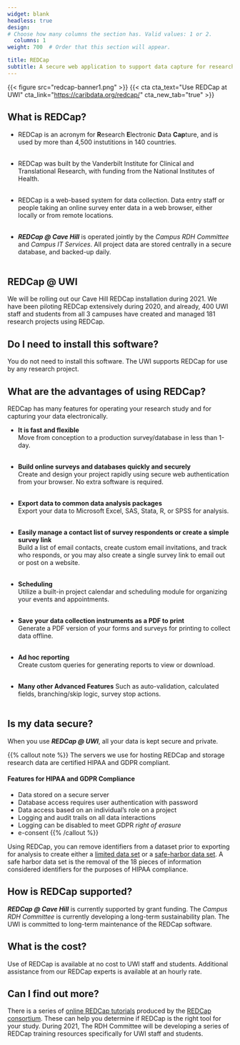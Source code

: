 ```yaml
---
widget: blank
headless: true
design:
# Choose how many columns the section has. Valid values: 1 or 2.
  columns: 1
weight: 700  # Order that this section will appear.

title: REDCap
subtitle: A secure web application to support data capture for research
---
```


{{< figure src="redcap-banner1.png" >}}
{{< cta cta_text="Use REDCap at UWI" cta_link="https://caribdata.org/redcap/" cta_new_tab="true" >}}





## What is REDCap?
- REDCap is an acronym for **R**esearch **E**lectronic **D**ata **Cap**ture, and is used by more than 4,500 instutitions in 140 countries.  <br><br>
    
- REDCap was built by the Vanderbilt Institute for Clinical and Translational Research, with funding from the National Institutes of Health.<br><br>

- REDCap is a web-based system for data collection. Data entry staff or people taking an online survey enter data in a web browser, either locally or from remote locations.<br><br> 
  
- **_REDCap @ Cave Hill_** is operated jointly by the _Campus RDH Committee_ and _Campus IT Services_. All project data are stored centrally in a secure database, and backed-up daily.<br><br>

## REDCap @ UWI
We will be rolling out our Cave Hill REDCap installation during 2021. We have been piloting REDCap extensively during 2020, and already, 400 UWI staff and students from all 3 campuses have created and managed 181 research projects using REDCap. 

## Do I need to install this software?
You do not need to install this software. The UWI supports REDCap for use by any research project.

## What are the advantages of using REDCap?
REDCap has many features for operating your research study and for capturing your data electronically.

- **It is fast and flexible**<br>
  Move from conception to a production survey/database in less than 1-day.<br><br>

- **Build online surveys and databases quickly and securely**<br>
  Create and design your project rapidly using secure web authentication from your browser. No extra software is required.<br><br>
  
- **Export data to common data analysis packages**<br>
  Export your data to Microsoft Excel, SAS, Stata, R, or SPSS for analysis.<br><br>


- **Easily manage a contact list of survey respondents or create a simple survey link**<br>
  Build a list of email contacts, create custom email invitations, and track who responds, or you may also create a single survey link to email out or post on a website.<br><br>

- **Scheduling**<br>
  Utilize a built-in project calendar and scheduling module for organizing your events and appointments.<br><br>

- **Save your data collection instruments as a PDF to print**<br>
  Generate a PDF version of your forms and surveys for printing to collect data offline.<br><br>

- **Ad hoc reporting**<br>
  Create custom queries for generating reports to view or download.<br><br>

- **Many other Advanced Features**
  Such as auto-validation, calculated fields, branching/skip logic, survey stop actions.<br><br>

## Is my data secure?
When you use **_REDCap @ UWI_**, all your data is kept secure and private. 

{{% callout note %}}
The servers we use for hosting REDCap and storage research data are certified HIPAA and GDPR compliant.
#### Features for HIPAA and GDPR Compliance
- Data stored on a secure server
- Database access requires user authentication with password
- Data access based on an individual’s role on a project
- Logging and audit trails on all data interactions
- Logging can be disabled to meet GDPR _right of erasure_ 
- e-consent 
{{% /callout %}}

Using REDCap, you can remove identifiers from a dataset prior to exporting for analysis to create either a [limited data set](https://csrc.nist.gov/glossary/term/limited_dataset) or a [safe-harbor data set](https://www.hhs.gov/hipaa/for-professionals/privacy/special-topics/de-identification/index.html). A safe harbor data set is the removal of the 18 pieces of information considered identifiers for the purposes of HIPAA compliance. 

## How is REDCap supported? 
**_REDCap @ Cave Hill_** is currently supported by grant funding. The _Campus RDH Committee_ is currently developing a long-term sustainability plan. The UWI is committed to long-term maintenance of the REDCap software.

## What is the cost? 
Use of REDCap is available at no cost to UWI staff and students. Additional assistance from our REDCap experts is available at an hourly rate.

## Can I find out more?
There is a series of [online REDCap tutorials](https://projectredcap.org/resources/videos/) produced by the [REDCap consortium](https://projectredcap.org/about/consortium/). These can help you determine if REDCap is the right tool for your study. During 2021, The RDH Committee will be developing a series of REDCap training resources specifically for UWI staff and students.